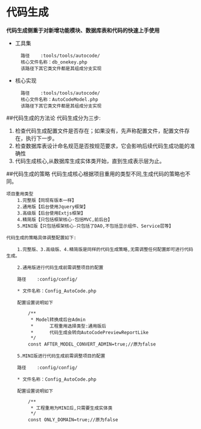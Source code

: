 # 代码生成

****代码生成侧重于对新增功能模块、数据库表和代码的快速上手使用****

* 工具集

        路径    :tools/tools/autocode/
        核心文件名称：db_onekey.php
        该路径下其它类文件都是其组成分支实现

* 核心实现

        路径    :tools/tools/autocode/
        核心文件名称：AutoCodeModel.php
        该路径下其它类文件都是其组成分支实现

##代码生成的方法论
代码生成分为三步:
1. 检查代码生成配置文件是否存在；如果没有，先声称配置文件，配置文件存在，执行下一步。
2. 检查数据库表设计命名规范是否按规范要求，它会影响后续代码生成功能的准确性
3. 代码生成核心,从数据库生成实体类开始，直到生成表示层为止。

##代码生成的策略
代码生成核心根据项目重用的类型不同,生成代码的策略也不同。

	项目重用类型
		1.完整版【同现有版本一样】
		2.通用版【后台使用Jquery框架】
		3.高级版【后台使用Extjs框架】
		4.精简版【只包括框架核心-包括MVC,前后台】
		5.MINI版【只包括框架核心-只包括了DAO,不包括显示组件、Service层等】

    代码生成的策略具体调整配置如下:
    
        1.完整版、3.高级版、4.精简版是同样的代码生成策略,无需调整任何配置即可进行代码生成。

        2.通用版进行代码生成前需调整项目的配置

        路径    :config/config/

        * 文件名称：Config_AutoCode.php

        配置设置说明如下

        	/**
        	 * Model转换成后台Admin
        	 * 		工程重用选择类型:通用版后
        	 * 		代码生成会转向AutoCodePreviewReportLike
        	 */
        	const AFTER_MODEL_CONVERT_ADMIN=true;//原为false

        5.MINI版进行代码生成前需调整项目的配置

        路径    :config/config/

        * 文件名称：Config_AutoCode.php

        配置设置说明如下

        	/**
        	 * 工程重用为MINI后,只需要生成实体类
        	 */
        	const ONLY_DOMAIN=true;//原为false















